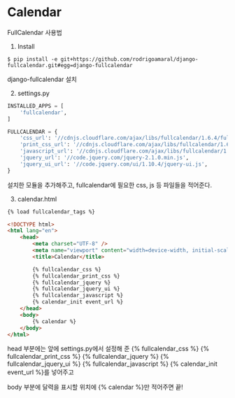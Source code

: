 # Calendar

FullCalendar 사용법

1. Install

```
$ pip install -e git+https://github.com/rodrigoamaral/django-fullcalendar.git#egg=django-fullcalendar
```

django-fullcalendar 설치

2. settings.py

```python
INSTALLED_APPS = [
    'fullcalendar',
]

FULLCALENDAR = {
    'css_url': '//cdnjs.cloudflare.com/ajax/libs/fullcalendar/1.6.4/fullcalendar.css',
    'print_css_url': '//cdnjs.cloudflare.com/ajax/libs/fullcalendar/1.6.4/fullcalendar.print.css',
    'javascript_url': '//cdnjs.cloudflare.com/ajax/libs/fullcalendar/1.6.4/fullcalendar.min.js',
    'jquery_url': '//code.jquery.com/jquery-2.1.0.min.js',
    'jquery_ui_url': '//code.jquery.com/ui/1.10.4/jquery-ui.js',
}
```

설치한 모듈을 추가해주고, fullcalendar에 필요한 css, js 등 파일들을 적어준다.

3. calendar.html

```html
{% load fullcalendar_tags %}

<!DOCTYPE html>
<html lang="en">
    <head>
        <meta charset="UTF-8" />
        <meta name="viewport" content="width=device-width, initial-scale=1.0" />
        <title>Calendar</title>

        {% fullcalendar_css %}
        {% fullcalendar_print_css %}
        {% fullcalendar_jquery %}
        {% fullcalendar_jquery_ui %}
        {% fullcalendar_javascript %}
        {% calendar_init event_url %}
    </head>
    <body>
        {% calendar %}
    </body>
</html>
```

head 부분에는 앞에 settings.py에서 설정해 준
{% fullcalendar_css %}
{% fullcalendar_print_css %}
{% fullcalendar_jquery %}
{% fullcalendar_jquery_ui %}
{% fullcalendar_javascript %}
{% calendar_init event_url %}를 넣어주고

body 부분에 달력을 표시할 위치에 {% calendar %}만 적어주면 끝!
